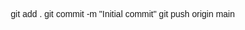 git add .
git commit -m "Initial commit"
git push origin main
<!DOCTYPE html>
<html lang="zh-CN">
<head>
    <meta charset="UTF-8">
    <meta name="viewport" content="width=device-width, initial-scale=1.0">
    <title>BE YOU PHOTOS - 个性摄影网站</title>
    <style>
        * {
            margin: 0;
            padding: 0;
            box-sizing: border-box;
            font-family: 'Arial', sans-serif;
        }
        
        body {
            background-color: #f5f5f5;
            color: #333;
        }
        
        header {
            background-color: white;
            color: #024059;
            padding: 1rem 0;
            position: fixed;
            width: 100%;
            top: 0;
            z-index: 1000;
            box-shadow: 0 2px 10px rgba(0,0,0,0.1);
        }
        
        .container {
            width: 90%;
            max-width: 1200px;
            margin: 0 auto;
        }
        
        nav {
            display: flex;
            justify-content: space-between;
            align-items: center;
        }
        
        .logo {
            font-size: 1.5rem;
            font-weight: bold;
            color: #069dbf;
        }
        
        .nav-links {
            display: flex;
            list-style: none;
        }
        
        .nav-links li {
            margin-left: 2rem;
        }
        
        .nav-links a {
            color: #024059;
            text-decoration: none;
            transition: color 0.3s;
            font-weight: 500;
        }
        
        .nav-links a:hover {
            color: #069dbf;
        }
        
        .hero {
            height: 100vh;
            background: url('https://images.unsplash.com/photo-1492684223066-81342ee5ff30') center/cover no-repeat;
            display: flex;
            align-items: center;
            justify-content: center;
            text-align: center;
            margin-top: 60px;
            position: relative;
        }
        
        .hero::after {
            content: '';
            position: absolute;
            top: 0;
            left: 0;
            width: 100%;
            height: 100%;
            background-color: rgba(2, 64, 89, 0.6);
        }
        
        .hero-content {
            z-index: 1;
            color: white;
        }
        
        .hero h1 {
            font-size: 3rem;
            margin-bottom: 1rem;
        }
        
        .hero p {
            font-size: 1.2rem;
            margin-bottom: 2rem;
        }
        
        .btn {
            display: inline-block;
            background-color: #069dbf;
            color: white;
            padding: 0.8rem 1.5rem;
            border-radius: 5px;
            text-decoration: none;
            transition: background-color 0.3s;
        }
        
        .btn:hover {
            background-color: #057a96;
        }
        
        .gallery {
            padding: 4rem 0;
        }
        
        .section-title {
            text-align: center;
            margin-bottom: 2rem;
            font-size: 2rem;
            color: #024059;
        }
        
        .photo-grid {
            display: grid;
            grid-template-columns: repeat(auto-fill, minmax(300px, 1fr));
            gap: 1rem;
        }
        
        .photo-item {
            position: relative;
            overflow: hidden;
            border-radius: 5px;
            box-shadow: 0 3px 10px rgba(0, 0, 0, 0.2);
            transition: transform 0.3s;
        }
        
        .photo-item:hover {
            transform: scale(1.03);
        }
        
        .photo-item img {
            width: 100%;
            height: 300px;
            object-fit: cover;
            display: block;
        }
        
        /* 无图片上传的灰色背景样式 */
        .no-image-placeholder {
            width: 100%;
            height: 300px;
            background-color: #e0e0e0;
            display: flex;
            align-items: center;
            justify-content: center;
            color: #757575;
            font-size: 1.2rem;
            font-weight: bold;
        }
        
        .photo-info {
            position: absolute;
            bottom: 0;
            left: 0;
            right: 0;
            background: rgba(2, 64, 89, 0.8);
            color: white;
            padding: 1rem;
            transform: translateY(100%);
            transition: transform 0.3s;
        }
        
        .photo-item:hover .photo-info {
            transform: translateY(0);
        }
        
        /* 上传区域样式 */
        .upload-section {
            padding: 4rem 0;
            background-color: white;
        }
        
        .upload-container {
            max-width: 600px;
            margin: 0 auto;
            padding: 2rem;
            background-color: #f9f9f9;
            border-radius: 8px;
            box-shadow: 0 2px 10px rgba(0,0,0,0.1);
        }
        
        .upload-form {
            display: flex;
            flex-direction: column;
        }
        
        .form-group {
            margin-bottom: 1.5rem;
        }
        
        .form-group label {
            display: block;
            margin-bottom: 0.5rem;
            font-weight: 500;
            color: #024059;
        }
        
        .form-group input,
        .form-group textarea,
        .form-group select {
            width: 100%;
            padding: 0.8rem;
            border: 1px solid #ddd;
            border-radius: 4px;
            font-size: 1rem;
        }
        
        .form-group textarea {
            min-height: 100px;
            resize: vertical;
        }
        
        .file-upload {
            display: flex;
            flex-direction: column;
            align-items: center;
            padding: 2rem;
            border: 2px dashed #069dbf;
            border-radius: 8px;
            background-color: rgba(6, 157, 191, 0.05);
            cursor: pointer;
            transition: all 0.3s;
        }
        
        .file-upload:hover {
            background-color: rgba(6, 157, 191, 0.1);
        }
        
        .file-upload i {
            font-size: 2rem;
            color: #069dbf;
            margin-bottom: 1rem;
        }
        
        .file-upload p {
            color: #069dbf;
            text-align: center;
        }
        
        #fileInput {
            display: none;
        }
        
        .preview-container {
            margin-top: 1rem;
            display: none;
        }
        
        .preview-image {
            max-width: 100%;
            max-height: 200px;
            margin-top: 1rem;
            border-radius: 4px;
        }
        
        .upload-btn {
            background-color: #069dbf;
            color: white;
            border: none;
            padding: 1rem;
            border-radius: 5px;
            font-size: 1rem;
            cursor: pointer;
            transition: background-color 0.3s;
        }
        
        .upload-btn:hover {
            background-color: #057a96;
        }
        
        .upload-btn:disabled {
            background-color: #cccccc;
            cursor: not-allowed;
        }
        
        .status-message {
            margin-top: 1rem;
            padding: 0.8rem;
            border-radius: 4px;
            text-align: center;
            display: none;
        }
        
        .success {
            background-color: #d4edda;
            color: #155724;
        }
        
        .error {
            background-color: #f8d7da;
            color: #721c24;
        }
        
        .processing {
            background-color: #e2e3e5;
            color: #383d41;
        }
        
        /* 审核状态指示器 */
        .status-indicator {
            display: inline-block;
            padding: 0.3rem 0.6rem;
            border-radius: 20px;
            font-size: 0.8rem;
            font-weight: bold;
            margin-left: 1rem;
        }
        
        .status-pending {
            background-color: #fff3cd;
            color: #856404;
        }
        
        .status-approved {
            background-color: #d4edda;
            color: #155724;
        }
        
        .status-rejected {
            background-color: #f8d7da;
            color: #721c24;
        }
        
        /* 审核拒绝原因 */
        .rejection-reason {
            margin-top: 0.5rem;
            padding: 0.5rem;
            background-color: rgba(248, 215, 218, 0.5);
            border-radius: 4px;
            font-size: 0.9rem;
        }
        
        /* 照片详情模态框 */
        .modal {
            display: none;
            position: fixed;
            top: 0;
            left: 0;
            width: 100%;
            height: 100%;
            background-color: rgba(0, 0, 0, 0.8);
            z-index: 2000;
            overflow-y: auto;
        }
        
        .modal-content {
            background-color: white;
            margin: 3rem auto;
            padding: 2rem;
            border-radius: 8px;
            max-width: 800px;
            width: 90%;
            position: relative;
        }
        
        .close-modal {
            position: absolute;
            top: 1rem;
            right: 1rem;
            font-size: 1.5rem;
            cursor: pointer;
            color: #024059;
        }
        
        .photo-detail {
            display: flex;
            flex-direction: column;
            gap: 2rem;
        }
        
        @media (min-width: 768px) {
            .photo-detail {
                flex-direction: row;
            }
        }
        
        .photo-large {
            flex: 1;
        }
        
        .photo-large img {
            width: 100%;
            max-height: 500px;
            object-fit: contain;
            border-radius: 8px;
        }
        
        /* 详情页无图片样式 */
        .no-image-detail {
            width: 100%;
            height: 400px;
            background-color: #e0e0e0;
            display: flex;
            align-items: center;
            justify-content: center;
            color: #757575;
            font-size: 1.5rem;
            font-weight: bold;
            border-radius: 8px;
        }
        
        .photo-meta {
            flex: 1;
        }
        
        .photo-title {
            font-size: 1.5rem;
            margin-bottom: 1rem;
            color: #024059;
        }
        
        .photo-description {
            margin-bottom: 1.5rem;
            line-height: 1.6;
        }
        
        .photo-stats {
            display: flex;
            gap: 1rem;
            margin-bottom: 1.5rem;
        }
        
        .like-btn {
            background: none;
            border: none;
            cursor: pointer;
            display: flex;
            align-items: center;
            gap: 0.5rem;
            font-size: 1rem;
            color: #024059;
        }
        
        .like-btn.liked {
            color: #e74c3c;
        }
        
        .like-count {
            font-weight: bold;
        }
        
        .comments-section {
            margin-top: 2rem;
        }
        
        .comments-title {
            font-size: 1.2rem;
            margin-bottom: 1rem;
            color: #024059;
        }
        
        .comment-list {
            max-height: 300px;
            overflow-y: auto;
            margin-bottom: 1.5rem;
        }
        
        .comment-item {
            padding: 0.8rem 0;
            border-bottom: 1px solid #eee;
        }
        
        .comment-author {
            font-weight: bold;
            margin-bottom: 0.3rem;
        }
        
        .comment-text {
            line-height: 1.5;
        }
        
        .comment-form {
            display: flex;
            gap: 1rem;
        }
        
        .comment-input {
            flex: 1;
            padding: 0.8rem;
            border: 1px solid #ddd;
            border-radius: 4px;
        }
        
        .comment-submit {
            background-color: #069dbf;
            color: white;
            border: none;
            padding: 0 1.5rem;
            border-radius: 4px;
            cursor: pointer;
        }
        
        /* 条款和政策页面样式 */
        .terms-policy-page {
            padding: 4rem 0;
            background-color: white;
        }
        
        .terms-policy-container {
            max-width: 800px;
            margin: 0 auto;
            padding: 2rem;
            background-color: #f9f9f9;
            border-radius: 8px;
            box-shadow: 0 2px 10px rgba(0,0,0,0.1);
        }
        
        .terms-policy-title {
            font-size: 2rem;
            margin-bottom: 2rem;
            color: #024059;
            text-align: center;
        }
        
        .terms-policy-content {
            line-height: 1.8;
        }
        
        .terms-policy-content h2 {
            font-size: 1.5rem;
            margin: 2rem 0 1rem;
            color: #024059;
        }
        
        .terms-policy-content p {
            margin-bottom: 1rem;
        }
        
        .terms-policy-content ul {
            margin-bottom: 1rem;
            padding-left: 2rem;
        }
        
        footer {
            background-color: #024059;
            color: white;
            text-align: center;
            padding: 2rem 0;
            margin-top: 2rem;
        }
        
        /* 响应式设计 */
        @media (max-width: 768px) {
            .nav-links {
                display: none;
            }
            
            .hero h1 {
                font-size: 2rem;
            }
            
            .photo-grid {
                grid-template-columns: 1fr;
            }
            
            .upload-container {
                padding: 1rem;
            }
            
            .photo-detail {
                flex-direction: column;
            }
        }
    </style>
    <link rel="stylesheet" href="https://cdnjs.cloudflare.com/ajax/libs/font-awesome/6.0.0-beta3/css/all.min.css">
</head>
<body>
    <header>
        <div class="container">
            <nav>
                <div class="logo">BE YOU PHOTOS</div>
                <ul class="nav-links">
                    <li><a href="#home">首页</a></li>
                    <li><a href="#gallery">作品集</a></li>
                    <li><a href="#upload">上传作品</a></li>
                    <li><a href="#about">关于我们</a></li>
                    <li><a href="#contact">联系</a></li>
                </ul>
            </nav>
        </div>
    </header>
    
    <section class="hero" id="home">
        <div class="hero-content">
            <h1>展现真实的你</h1>
            <p>BE YOU PHOTOS - 捕捉生活瞬间</p>
            <a href="#gallery" class="btn">查看作品</a>
        </div>
    </section>
    
    <section class="gallery" id="gallery">
        <div class="container">
            <h2 class="section-title">我们的作品</h2>
            <div class="photo-grid" id="photoGrid">
                <!-- 照片将通过JavaScript动态加载 -->
            </div>
        </div>
    </section>
    
    <section class="upload-section" id="upload">
        <div class="container">
            <h2 class="section-title">上传你的作品</h2>
            <div class="upload-container">
                <form class="upload-form" id="uploadForm">
                    <div class="form-group">
                        <label for="photoTitle">作品标题</label>
                        <input type="text" id="photoTitle" name="photoTitle" required>
                    </div>
                    
                    <div class="form-group">
                        <label for="photoDescription">作品描述</label>
                        <textarea id="photoDescription" name="photoDescription" required></textarea>
                    </div>
                    
                    <div class="form-group">
                        <label for="photoCategory">作品类别</label>
                        <select id="photoCategory" name="photoCategory" required>
                            <option value="">请选择类别</option>
                            <option value="portrait">个性人像</option>
                            <option value="landscape">自然风光</option>
                            <option value="documentary">人文纪实</option>
                            <option value="creative">创意摄影</option>
                            <option value="event">活动摄影</option>
                            <option value="love">LOVE</option>
                        </select>
                    </div>
                    
                    <div class="form-group">
                        <label>上传照片</label>
                        <div class="file-upload" id="fileUploadArea">
                            <i class="fas fa-cloud-upload-alt"></i>
                            <p>点击或拖拽文件到此处上传</p>
                            <p>支持 JPG, PNG 格式，最大 5MB</p>
                            <input type="file" id="fileInput" accept="image/jpeg, image/png" required>
                        </div>
                        <div class="preview-container" id="previewContainer">
                            <p>预览:</p>
                            <img class="preview-image" id="previewImage">
                        </div>
                    </div>
                    
                    <div class="form-group">
                        <label>
                            <input type="checkbox" id="termsCheckbox" name="termsCheckbox" required>
                            我同意 <a href="terms.html" style="color: #069dbf;">服务条款</a> 和 <a href="privacy.html" style="color: #069dbf;">隐私政策</a>
                        </label>
                    </div>
                    
                    <button type="submit" class="upload-btn" id="uploadBtn" disabled>提交审核</button>
                    
                    <div class="status-message" id="statusMessage"></div>
                </form>
            </div>
        </div>
    </section>
    
    <!-- 照片详情模态框 -->
    <div class="modal" id="photoModal">
        <div class="modal-content">
            <span class="close-modal" id="closeModal">&times;</span>
            <div class="photo-detail" id="photoDetail">
                <!-- 内容将通过JavaScript动态加载 -->
            </div>
        </div>
    </div>
    
    <footer>
        <div class="container">
            <p>&copy; 2025 BE YOU PHOTOS. 保留所有权利.</p>
            <p><a href="terms.html" style="color: white;">服务条款</a> | <a href="privacy.html" style="color: white;">隐私政策</a></p>
        </div>
    </footer>
    
    <script>
        // 照片数据
        const photos = [
            {
                id: 1,
                title: '个性人像',
                description: '展现你独特的个性',
                url: null, // 设置为null表示无图片
                category: 'portrait',
                status: 'approved',
                likes: 42,
                liked: false,
                comments: [
                    { id: 1, author: '摄影爱好者', text: '期待看到更多个性人像作品！' },
                    { id: 2, author: '艺术评论家', text: '这个分类很有潜力，等待上传。' }
                ]
            },
            {
                id: 2,
                title: '自然风光',
                description: '发现旅途中的美丽',
                url: 'https://images.unsplash.com/photo-1506744038136-46273834b3fb',
                category: 'landscape',
                status: 'approved',
                likes: 28,
                liked: false,
                comments: [
                    { id: 1, author: '旅行达人', text: '这是在哪里拍的？太美了！' },
                    { id: 2, author: '户外爱好者', text: '色彩和构图都太棒了！' }
                ]
            },
            {
                id: 3,
                title: '人文纪实',
                description: '捕捉最真实的瞬间',
                url: 'https://images.unsplash.com/photo-1527689368864-3a821dbccc34',
                category: 'documentary',
                status: 'approved',
                likes: 35,
                liked: false,
                comments: [
                    { id: 1, author: '社会观察者', text: '这张照片讲述了一个深刻的故事。' }
                ]
            },
            {
                id: 4,
                title: '创意摄影',
                description: '突破常规的视觉表达',
                url: null, // 设置为null表示无图片
                category: 'creative',
                status: 'approved',
                likes: 56,
                liked: false,
                comments: [
                    { id: 1, author: '创意总监', text: '创意摄影需要更多作品展示！' },
                    { id: 2, author: '设计师', text: '期待看到有创意的作品。' }
                ]
            },
            {
                id: 5,
                title: 'LOVE',
                description: '记录你们的美好时光',
                url: null, // 设置为null表示无图片
                category: 'love',
                status: 'approved',
                likes: 89,
                liked: false,
                comments: [
                    { id: 1, author: '浪漫主义者', text: '等待上传爱的瞬间！' }
                ]
            },
            {
                id: 6,
                title: '活动摄影',
                description: '精彩瞬间不容错过',
                url: 'https://images.unsplash.com/photo-1540575467063-178a50c2df87',
                category: 'event',
                status: 'approved',
                likes: 17,
                liked: false,
                comments: [
                    { id: 1, author: '活动策划', text: '完美捕捉了活动的氛围！' }
                ]
            }
        ];
        
        // 用户上传的照片 (模拟数据库)
        let userUploads = [];
        
        // 审核拒绝原因列表
        const rejectionReasons = [
            "照片内容不符合社区准则",
            "照片质量不达标（模糊、过暗等）",
            "包含不适当的内容",
            "涉嫌侵犯他人版权",
            "标题或描述不符合要求"
        ];
        
        // DOM 元素
        const fileUploadArea = document.getElementById('fileUploadArea');
        const fileInput = document.getElementById('fileInput');
        const previewContainer = document.getElementById('previewContainer');
        const previewImage = document.getElementById('previewImage');
        const uploadForm = document.getElementById('uploadForm');
        const uploadBtn = document.getElementById('uploadBtn');
        const statusMessage = document.getElementById('statusMessage');
        const photoGrid = document.getElementById('photoGrid');
        const photoModal = document.getElementById('photoModal');
        const closeModal = document.getElementById('closeModal');
        const photoDetail = document.getElementById('photoDetail');
        const termsPage = document.getElementById('termsPage');
        const privacyPage = document.getElementById('privacyPage');
        
        // 当前查看的照片ID
        let currentPhotoId = null;
        
        // 检查URL参数，判断是否显示条款或隐私页面
        function checkUrlParams() {
            const urlParams = new URLSearchParams(window.location.search);
            const page = urlParams.get('page');
            
            if (page === 'terms') {
                showTermsPage();
            } else if (page === 'privacy') {
                showPrivacyPage();
            }
        }
        
        // 显示服务条款页面
        function showTermsPage() {
            document.querySelectorAll('section, footer').forEach(el => el.style.display = 'none');
            termsPage.style.display = 'block';
        }
        
        // 隐藏服务条款页面
        function hideTermsPage() {
            termsPage.style.display = 'none';
            document.querySelectorAll('section, footer').forEach(el => el.style.display = 'block');
            history.pushState(null, '', window.location.pathname);
        }
        
        // 显示隐私政策页面
        function showPrivacyPage() {
            document.querySelectorAll('section, footer').forEach(el => el.style.display = 'none');
            privacyPage.style.display = 'block';
        }
        
        // 隐藏隐私政策页面
        function hidePrivacyPage() {
            privacyPage.style.display = 'none';
            document.querySelectorAll('section, footer').forEach(el => el.style.display = 'block');
            history.pushState(null, '', window.location.pathname);
        }
        
        // 加载照片到网格
        function loadPhotos() {
            // 清空现有内容
            photoGrid.innerHTML = '';
            
            // 加载示例照片
            photos.forEach(photo => {
                const photoItem = createPhotoItem(photo);
                photoGrid.appendChild(photoItem);
            });
            
            // 加载用户上传的照片
            userUploads.forEach(photo => {
                const photoItem = createPhotoItem(photo);
                photoGrid.appendChild(photoItem);
            });
        }
        
        // 创建照片项
        function createPhotoItem(photo) {
            const photoItem = document.createElement('div');
            photoItem.className = 'photo-item';
            photoItem.dataset.id = photo.id;
            
            let statusBadge = '';
            if (photo.status !== 'approved') {
                const statusText = photo.status === 'pending' ? '审核中' : '未通过';
                const statusClass = photo.status === 'pending' ? 'status-pending' : 'status-rejected';
                statusBadge = `<span class="status-indicator ${statusClass}">${statusText}</span>`;
            }
            
            let rejectionReason = '';
            if (photo.status === 'rejected' && photo.rejectionReason) {
                rejectionReason = `<div class="rejection-reason">拒绝原因: ${photo.rejectionReason}</div>`;
            }
            
            // 判断是否有图片，没有则显示灰色背景和提示文字
            const imageContent = photo.url 
                ? `<img src="${photo.url}" alt="${photo.title}">`
                : `<div class="no-image-placeholder">无图片上传</div>`;
            
            photoItem.innerHTML = `
                ${imageContent}
                <div class="photo-info">
                    <h3>${photo.title} ${statusBadge}</h3>
                    <p>${photo.description}</p>
                    ${rejectionReason}
                </div>
            `;
            
            // 添加点击事件打开详情模态框
            photoItem.addEventListener('click', () => {
                openPhotoDetail(photo.id);
            });
            
            return photoItem;
        }
        
        // 打开照片详情
        function openPhotoDetail(photoId) {
            currentPhotoId = photoId;
            
            // 合并示例照片和用户上传照片
            const allPhotos = [...photos, ...userUploads];
            const photo = allPhotos.find(p => p.id == photoId);
            
            if (!photo) return;
            
            // 判断是否有图片，没有则显示灰色背景和提示文字
            const imageContent = photo.url 
                ? `<img src="${photo.url}" alt="${photo.title}">`
                : `<div class="no-image-detail">无图片上传</div>`;
            
            // 构建详情内容
            photoDetail.innerHTML = `
                <div class="photo-large">
                    ${imageContent}
                </div>
                <div class="photo-meta">
                    <h2 class="photo-title">${photo.title}</h2>
                    <p class="photo-description">${photo.description}</p>
                    
                    <div class="photo-stats">
                        <button class="like-btn ${photo.liked ? 'liked' : ''}" id="likeBtn">
                            <i class="fas fa-heart"></i>
                            <span class="like-count">${photo.likes}</span>
                        </button>
                    </div>
                    
                    <div class="comments-section">
                        <h3 class="comments-title">评论 (${photo.comments.length})</h3>
                        <div class="comment-list" id="commentList">
                            ${photo.comments.map(comment => `
                                <div class="comment-item">
                                    <div class="comment-author">${comment.author}</div>
                                    <div class="comment-text">${comment.text}</div>
                                </div>
                            `).join('')}
                        </div>
                        
                        <form class="comment-form" id="commentForm">
                            <input type="text" class="comment-input" id="commentInput" placeholder="写下你的评论..." required>
                            <button type="submit" class="comment-submit">发送</button>
                        </form>
                    </div>
                </div>
            `;
            
            // 添加点赞事件
            const likeBtn = document.getElementById('likeBtn');
            if (likeBtn) {
                likeBtn.addEventListener('click', () => {
                    toggleLike(photoId);
                });
            }
            
            // 添加评论事件
            const commentForm = document.getElementById('commentForm');
            if (commentForm) {
                commentForm.addEventListener('submit', (e) => {
                    e.preventDefault();
                    addComment(photoId);
                });
            }
            
            // 显示模态框
            photoModal.style.display = 'block';
            document.body.style.overflow = 'hidden';
        }
        
        // 关闭照片详情
        function closePhotoDetail() {
            photoModal.style.display = 'none';
            document.body.style.overflow = 'auto';
        }
        
        // 切换点赞状态
        function toggleLike(photoId) {
            // 合并示例照片和用户上传照片
            const allPhotos = [...photos, ...userUploads];
            const photo = allPhotos.find(p => p.id == photoId);
            
            if (!photo) return;
            
            photo.liked = !photo.liked;
            photo.likes += photo.liked ? 1 : -1;
            
            // 更新UI
            const likeBtn = document.getElementById('likeBtn');
            if (likeBtn) {
                likeBtn.classList.toggle('liked');
                const likeCount = likeBtn.querySelector('.like-count');
                if (likeCount) {
                    likeCount.textContent = photo.likes;
                }
            }
            
            // 更新网格中的照片
            loadPhotos();
        }
        
        // 添加评论
        function addComment(photoId) {
            const commentInput = document.getElementById('commentInput');
            const commentText = commentInput.value.trim();
            
            if (!commentText) return;
            
            // 合并示例照片和用户上传照片
            const allPhotos = [...photos, ...userUploads];
            const photo = allPhotos.find(p => p.id == photoId);
            
            if (!photo) return;
            
            // 创建新评论
            const newComment = {
                id: Date.now(),
                author: '我', // 实际应用中应该是登录用户的名字
                text: commentText
            };
            
            photo.comments.push(newComment);
            
            // 更新评论列表
            const commentList = document.getElementById('commentList');
            if (commentList) {
                const commentItem = document.createElement('div');
                commentItem.className = 'comment-item';
                commentItem.innerHTML = `
                    <div class="comment-author">${newComment.author}</div>
                    <div class="comment-text">${newComment.text}</div>
                `;
                commentList.appendChild(commentItem);
            }
            
            // 清空输入框
            commentInput.value = '';
            
            // 更新网格中的照片
            loadPhotos();
        }
        
        // 文件上传区域点击事件
        fileUploadArea.addEventListener('click', () => {
            fileInput.click();
        });
        
        // 拖放功能
        fileUploadArea.addEventListener('dragover', (e) => {
            e.preventDefault();
            fileUploadArea.style.backgroundColor = 'rgba(6, 157, 191, 0.2)';
        });
        
        fileUploadArea.addEventListener('dragleave', () => {
            fileUploadArea.style.backgroundColor = 'rgba(6, 157, 191, 0.05)';
        });
        
        fileUploadArea.addEventListener('drop', (e) => {
            e.preventDefault();
            fileUploadArea.style.backgroundColor = 'rgba(6, 157, 191, 0.05)';
            
            if (e.dataTransfer.files.length) {
                fileInput.files = e.dataTransfer.files;
                handleFileSelect();
            }
        });
        
        // 文件选择变化事件
        fileInput.addEventListener('change', handleFileSelect);
        
        function handleFileSelect() {
            const file = fileInput.files[0];
            
            if (file) {
                // 检查文件类型
                if (!['image/jpeg', 'image/png'].includes(file.type)) {
                    showStatus('请上传 JPG 或 PNG 格式的图片', 'error');
                    return;
                }
                
                // 检查文件大小 (5MB)
                if (file.size > 5 * 1024 * 1024) {
                    showStatus('图片大小不能超过 5MB', 'error');
                    return;
                }
                
                // 显示预览
                const reader = new FileReader();
                reader.onload = (e) => {
                    previewImage.src = e.target.result;
                    previewContainer.style.display = 'block';
                    checkFormValidity();
                };
                reader.readAsDataURL(file);
            }
        }
        
        // 检查表单有效性
        function checkFormValidity() {
            const isFormValid = uploadForm.checkValidity();
            uploadBtn.disabled = !isFormValid;
        }
        
        // 表单输入变化事件
        uploadForm.addEventListener('input', checkFormValidity);
        
        // 表单提交事件
        uploadForm.addEventListener('submit', (e) => {
            e.preventDefault();
            
            // 禁用提交按钮
            uploadBtn.disabled = true;
            showStatus('正在上传并审核您的作品...', 'processing');
            
            // 模拟上传和审核过程
            setTimeout(() => {
                // 创建新照片对象
                const newPhoto = {
                    id: Date.now(),
                    title: document.getElementById('photoTitle').value,
                    description: document.getElementById('photoDescription').value,
                    category: document.getElementById('photoCategory').value,
                    url: previewImage.src,
                    status: 'pending', // 初始状态为审核中
                    likes: 0,
                    liked: false,
                    comments: []
                };
                
                // 添加到用户上传列表
                userUploads.push(newPhoto);
                
                // 模拟自动审核 (随机通过或拒绝)
                setTimeout(() => {
                    // 80% 通过率
                    const isApproved = Math.random() < 0.8;
                    newPhoto.status = isApproved ? 'approved' : 'rejected';
                    
                    // 如果拒绝，添加拒绝原因
                    if (!isApproved) {
                        const randomReason = rejectionReasons[Math.floor(Math.random() * rejectionReasons.length)];
                        newPhoto.rejectionReason = randomReason;
                    }
                    
                    // 重新加载照片
                    loadPhotos();
                    
                    // 显示审核结果
                    if (isApproved) {
                        showStatus('恭喜！您的作品已通过审核并发布。', 'success');
                    } else {
                        showStatus(`很遗憾，您的作品未通过审核。原因: ${newPhoto.rejectionReason}`, 'error');
                    }
                }, 2000);
                
                // 重置表单
                uploadForm.reset();
                previewContainer.style.display = 'none';
                checkFormValidity();
            }, 1500);
        });
        
        // 显示状态消息
        function showStatus(message, type) {
            statusMessage.textContent = message;
            statusMessage.className = `status-message ${type}`;
            statusMessage.style.display = 'block';
            
            // 3秒后自动隐藏
            if (type !== 'processing') {
                setTimeout(() => {
                    statusMessage.style.display = 'none';
                }, 5000);
            }
        }
        
        // 平滑滚动
        document.querySelectorAll('a[href^="#"]').forEach(anchor => {
            anchor.addEventListener('click', function(e) {
                e.preventDefault();
                
                document.querySelector(this.getAttribute('href')).scrollIntoView({
                    behavior: 'smooth'
                });
            });
        });
        
        // 关闭模态框事件
        closeModal.addEventListener('click', closePhotoDetail);
        
        // 点击模态框外部关闭
        window.addEventListener('click', (e) => {
            if (e.target === photoModal) {
                closePhotoDetail();
            }
        });
        
        // 页面加载完成后执行
        window.addEventListener('DOMContentLoaded', () => {
            loadPhotos();
            checkUrlParams();
        });
    </script>
</body>
</html>
